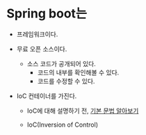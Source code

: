 # Spring boot는

* 프레임워크이다.

* 무료 오픈 소스이다.

  * 소스 코드가 공개되어 있다.
    * 코드의 내부를 확인해볼 수 있다.
    * 코드를 수정할 수 있다.

* IoC 컨테이너를 가진다.

  * IoC에 대해 설명하기 전, [기본 문법 알아보기](https://github.com/dsmjimin/TIL-MD/blob/main/Spring%20boot/Class%2C%20Object%2C%20Instance.md)

  * IoC(Inversion of Control)

    